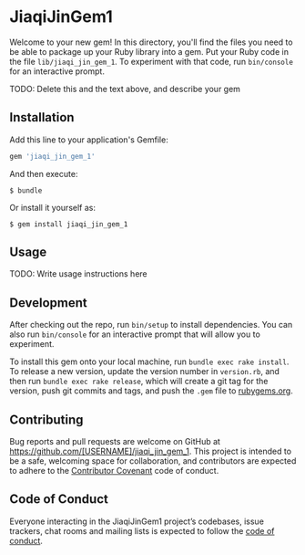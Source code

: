 # JiaqiJinGem1

Welcome to your new gem! In this directory, you'll find the files you need to be able to package up your Ruby library into a gem. Put your Ruby code in the file `lib/jiaqi_jin_gem_1`. To experiment with that code, run `bin/console` for an interactive prompt.

TODO: Delete this and the text above, and describe your gem

## Installation

Add this line to your application's Gemfile:

```ruby
gem 'jiaqi_jin_gem_1'
```

And then execute:

    $ bundle

Or install it yourself as:

    $ gem install jiaqi_jin_gem_1

## Usage

TODO: Write usage instructions here

## Development

After checking out the repo, run `bin/setup` to install dependencies. You can also run `bin/console` for an interactive prompt that will allow you to experiment.

To install this gem onto your local machine, run `bundle exec rake install`. To release a new version, update the version number in `version.rb`, and then run `bundle exec rake release`, which will create a git tag for the version, push git commits and tags, and push the `.gem` file to [rubygems.org](https://rubygems.org).

## Contributing

Bug reports and pull requests are welcome on GitHub at https://github.com/[USERNAME]/jiaqi_jin_gem_1. This project is intended to be a safe, welcoming space for collaboration, and contributors are expected to adhere to the [Contributor Covenant](http://contributor-covenant.org) code of conduct.

## Code of Conduct

Everyone interacting in the JiaqiJinGem1 project’s codebases, issue trackers, chat rooms and mailing lists is expected to follow the [code of conduct](https://github.com/[USERNAME]/jiaqi_jin_gem_1/blob/master/CODE_OF_CONDUCT.md).

